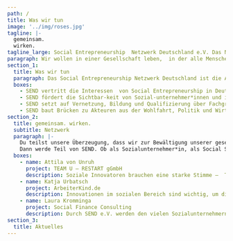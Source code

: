 ```yaml
---
path: /
title: Was wir tun
image: '../img/roses.jpg'
tagline: |- 
  gemeinsam.
  wirken.
tagline_large: Social Entrepreneurship  Netzwerk Deutschland e.V. Das Netzwerk für Social Entrepreneure  und Social Startups in Deutschland.
paragraph: Wir wollen in einer Gesellschaft leben,  in der alle Menschen vom Fortschritt profitieren. Dafür vernetzen wir den Social Entrepreneurship Sektor und geben ihm eine Stimme.
section_1: 
  title: Was wir tun
  paragraph: Das Social Entrepreneurship Netzwerk Deutschland ist die Anlaufstelle für das Thema Social Entrepreneurship in Deutschland. Wir vernetzen den Sektor und geben ihm eine Stimme!
  boxes: 
    - SEND vertritt die Interessen  von Social Entrepreneurship in Deutschland, um die Rahmenbedingungen für Sozialunternehmer*innen zu verbessern.
    - SEND fördert die Sichtbar-keit von Sozial-unternehmer*innen und ihren Lösungen in der Öffentlichkeit.
    - SEND setzt auf Vernetzung, Bildung und Qualifizierung über Fachgruppen, Workshops und Events.
    - SEND baut Brücken zu Akteuren aus der Wohlfahrt, Politik und Wirtschaft.
section_2:
  title: gemeinsam. wirken.
  subtitle: Netzwerk
  paragraph: |- 
    Du teilst unsere Überzeugung, dass wir zur Bewältigung unserer gesellschaftlichen Herausforderungen zeitgemäße Lösungen brauchen? 
    Dann werde Teil von SEND. Ob als Sozialunternehmer*in, als Social Startup oder als Fördermitglied. als Mitglied hast Du direkten Einfluss auf die Arbeit von SEND, wirst Teil eines weitreichenden Netzwerks und erhältst Zugang zu verschiedenen Bildungs- und Austauschmöglichkeiten. Lass uns gemeinsam. wirken.
  boxes:
    - name: Attila von Unruh
      project: TEAM U — RESTART gGmbH
      description: Soziale Innovatoren brauchen eine starke Stimme –  TEAM U engagiert sich bei SEND, weil wir nur  gemeinsam Veränderungen bewirken können
    - name: Katja Urbatsch
      project: ArbeiterKind.de
      description: Innovationen im sozialen Bereich sind wichtig, um die Bedürfnisse einer Gesellschaft im Zeitalter von ansteigender Komplexität, Wertewandel, Diversität, Indivisualisierung, Globalisierung etc. zu hören, zu artikulieren und zu erfüllen.
    - name: Laura Kromminga 
      project: Social Finance Consulting
      description: Durch SEND e.V. werden den vielen Sozialunternehmern in Deutschland eine gemeinsame Stimme gegeben, um langfristig und grundlegend etwas bewegen zu können
section_3:
  title: Aktuelles
---
```

